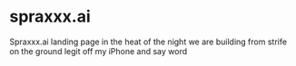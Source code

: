 # spraxxx.ai
Spraxxx.ai landing page in the heat of the night we are building from strife on the ground legit off my iPhone and say word
